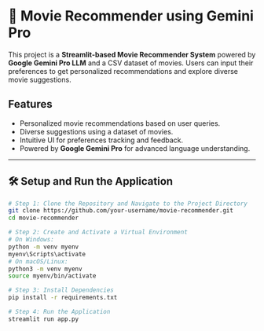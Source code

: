 # 🎥 Movie Recommender using Gemini Pro

This project is a **Streamlit-based Movie Recommender System** powered by **Google Gemini Pro LLM** and a CSV dataset of movies. Users can input their preferences to get personalized recommendations and explore diverse movie suggestions.

## Features

- Personalized movie recommendations based on user queries.
- Diverse suggestions using a dataset of movies.
- Intuitive UI for preferences tracking and feedback.
- Powered by **Google Gemini Pro** for advanced language understanding.

---

## 🛠️ Setup and Run the Application

```bash
# Step 1: Clone the Repository and Navigate to the Project Directory
git clone https://github.com/your-username/movie-recommender.git
cd movie-recommender

# Step 2: Create and Activate a Virtual Environment
# On Windows:
python -m venv myenv
myenv\Scripts\activate
# On macOS/Linux:
python3 -m venv myenv
source myenv/bin/activate

# Step 3: Install Dependencies
pip install -r requirements.txt

# Step 4: Run the Application
streamlit run app.py
